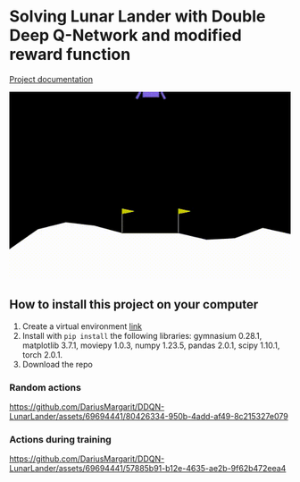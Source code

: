 # Solving Lunar Lander with Double Deep Q-Network and modified reward function

[Project documentation](/DDQN_LunarLander.pdf)

[![](docs/landing.gif)](docs/landing.gif)

## How to install this project on your computer

1. Create a virtual environment [link](https://www.freecodecamp.org/news/how-to-setup-virtual-environments-in-python/)
2. Install with ``` pip install ``` the following libraries: gymnasium 0.28.1, matplotlib 3.7.1, moviepy 1.0.3, numpy 1.23.5, pandas 2.0.1, scipy 1.10.1, torch 2.0.1.
3. Download the repo

### Random actions
https://github.com/DariusMargarit/DDQN-LunarLander/assets/69694441/80426334-950b-4add-af49-8c215327e079

### Actions during training
https://github.com/DariusMargarit/DDQN-LunarLander/assets/69694441/57885b91-b12e-4635-ae2b-9f62b472eea4
